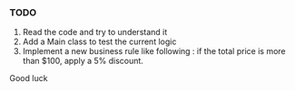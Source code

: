 ### TODO
1. Read the code and try to understand it
2. Add a Main class to test the current logic
3. Implement a new business rule like following :  if the total price is more than $100, apply a 5% discount.

Good luck